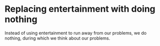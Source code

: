 # Replacing entertainment with doing nothing
Instead of using entertainment to run away from our problems, we do nothing, during which we think about our problems.  
